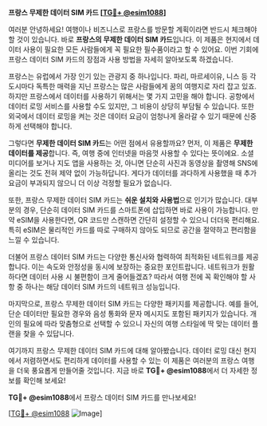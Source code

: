 **프랑스 무제한 데이터 SIM 카드 [[TG💪+ @esim1088](https://t.me/s/esim1088)]**

여러분 안녕하세요! 여행이나 비즈니스로 프랑스를 방문할 계획이라면 반드시 체크해야 할 것이 있습니다. 바로 **프랑스의 무제한 데이터 SIM 카드**입니다. 이 제품은 현지에서 데이터 사용이 필요한 모든 사람들에게 꼭 필요한 필수품이라고 할 수 있어요. 이번 기회에 프랑스 데이터 SIM 카드의 장점과 사용 방법을 자세히 알아보도록 하겠습니다.

프랑스는 유럽에서 가장 인기 있는 관광지 중 하나입니다. 파리, 마르세이유, 니스 등 각 도시마다 독특한 매력을 지닌 프랑스는 많은 사람들에게 꿈의 여행지로 자리 잡고 있죠. 하지만 프랑스에서 데이터를 사용하기 위해서는 몇 가지 고민을 해야 합니다. 공항에서 데이터 로밍 서비스를 사용할 수도 있지만, 그 비용이 상당히 부담될 수 있습니다. 또한 외국에서 데이터 로밍을 켜는 것은 데이터 요금이 엄청나게 올라갈 수 있기 때문에 신중하게 선택해야 합니다.

그렇다면 **무제한 데이터 SIM 카드**는 어떤 점에서 유용할까요? 먼저, 이 제품은 **무제한 데이터를 제공**합니다. 즉, 여행 중에 인터넷을 마음껏 사용할 수 있다는 뜻이에요. 소셜 미디어를 보거나 지도 앱을 사용하는 것, 아니면 단순히 사진과 동영상을 촬영해 SNS에 올리는 것도 전혀 제약 없이 가능하답니다. 게다가 데이터를 과다하게 사용했을 때 추가 요금이 부과되지 않으니 더 이상 걱정할 필요가 없습니다.

또한, 프랑스 무제한 데이터 SIM 카드는 **쉬운 설치와 사용법**으로 인기가 많습니다. 대부분의 경우, 단순히 데이터 SIM 카드를 스마트폰에 삽입하면 바로 사용이 가능합니다. 만약 eSIM을 사용한다면, QR 코드만 스캔하면 간단히 설정할 수 있으니 더더욱 편리해요. 특히 eSIM은 물리적인 카드를 따로 구매하지 않아도 되므로 공간을 절약하고 편리함을 느낄 수 있습니다.

더불어 프랑스 데이터 SIM 카드는 다양한 통신사와 협력하여 최적화된 네트워크를 제공합니다. 이는 속도와 안정성을 동시에 보장하는 중요한 포인트랍니다. 네트워크가 원활하다면 데이터 사용 시 불편함이 크게 줄어들겠죠? 따라서 여행 전에 꼭 확인해야 할 사항 중 하나는 해당 데이터 SIM 카드의 네트워크 성능입니다.

마지막으로, 프랑스 무제한 데이터 SIM 카드는 다양한 패키지를 제공합니다. 예를 들어, 단순 데이터만 필요한 경우와 음성 통화와 문자 메시지도 포함된 패키지가 있습니다. 개인의 필요에 따라 맞춤형으로 선택할 수 있으니 자신의 여행 스타일에 딱 맞는 데이터 플랜을 찾을 수 있답니다.

여기까지 프랑스 무제한 데이터 SIM 카드에 대해 알아봤습니다. 데이터 로밍 대신 현지에서 저렴하면서도 편리하게 데이터를 사용할 수 있는 이 제품은 여러분의 프랑스 여행을 더욱 풍요롭게 만들어줄 것입니다. 지금 바로 **TG💪+ @esim1088**에서 더 자세한 정보를 확인해 보세요!

**TG💪+ @esim1088**에서 프랑스 데이터 SIM 카드를 만나보세요! 

[[TG💪+ @esim1088](https://t.me/s/esim1088) ![Image](https://i.postimg.cc/Y0z9fWf4/image.png)]